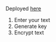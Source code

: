 Deployed [here](https://jhon-crow.github.io/simple-encrypting-app/)

1. Enter your text 
2. Generate key
3. Encrypt text
